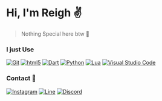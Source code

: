 # Hi, I'm Reigh ✌️
> Nothing Special here btw 🤫

### I just Use
[<img alt="Git" src="https://img.shields.io/badge/-Git-f05033?style=flat-square&logo=git&logoColor=white" />](https://git-scm.com) [<img alt="html5" src="https://img.shields.io/badge/-HTML5-E34F26?style=flat-square&logo=html5&logoColor=white" />](https://developer.mozilla.org/en-US/docs/Web/Guide/HTML/HTML5) [<img alt="Dart" src="https://img.shields.io/badge/-Dart-17212f?style=flat-square&logo=dart&logoColor=white" />](https://dart.dev) [<img alt="Python" src="https://img.shields.io/badge/-python-blue?style=flat-square&logo=python&logoColor=white" />](https://www.python.org) [<img alt="Lua" src="https://img.shields.io/badge/-Lua-00007C?style=flat-square&logo=lua&logoColor=white" />](https://www.lua.org/) [<img alt="Visual Studio Code" src="https://img.shields.io/badge/-Visual Studio Code-007ACC?style=flat-square&logo=visual-studio-code&logoColor=white" />](https://code.visualstudio.com/)

### Contact 📩
[<img alt="Instagram" src="https://img.shields.io/badge/-instagram-ff69b4?style=for-the-badge&logo=instagram&logoColor=white" />](https://instagram.com/muh.khadaffy) [<img alt="Line" src="https://img.shields.io/badge/-line-green?style=for-the-badge&logo=line&logoColor=white"/>](https://line.me/ti/p/~yapuy) [<img alt="Discord" src="https://img.shields.io/badge/-Discord-738ADB?style=for-the-badge&logo=discord&logoColor=white" />](http://discordapp.com/users/415466692064313344)
